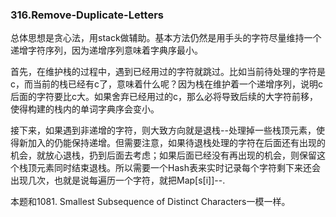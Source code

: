 ### 316.Remove-Duplicate-Letters

总体思想是贪心法，用stack做辅助。基本方法仍然是用手头的字符尽量维持一个递增字符序列，因为递增序列意味着字典序最小。

首先，在维护栈的过程中，遇到已经用过的字符就跳过。比如当前待处理的字符是c，而当前的栈已经有c了，意味着什么呢？因为栈在维护着一个递增序列，说明c后面的字符要比c大。如果舍弃已经用过的c，那么必将导致后续的大字符前移，使得构建的栈内的单词字典序会变小。

接下来，如果遇到非递增的字符，则大致方向就是退栈--处理掉一些栈顶元素，使得新加入的仍能保持递增。但需要注意，如果待退栈处理的字符在后面还有出现的机会，就放心退栈，扔到后面去考虑；如果后面已经没有再出现的机会，则保留这个栈顶元素同时结束退栈。所以需要一个Hash表来实时记录每个字符剩下来还会出现几次，也就是说每遍历一个字符，就把Map[s[i]]--.

本题和1081. Smallest Subsequence of Distinct Characters一模一样。
